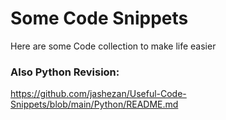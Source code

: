 # Some Code Snippets

Here are some Code collection to make life easier

### Also Python Revision:

https://github.com/jashezan/Useful-Code-Snippets/blob/main/Python/README.md
